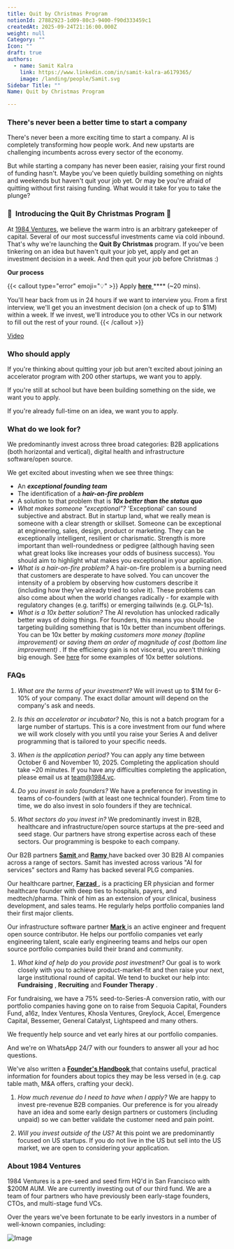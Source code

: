 ```yaml
---
title: Quit by Christmas Program
notionId: 27882923-1d09-80c3-9400-f90d333459c1
createdAt: 2025-09-24T21:16:00.000Z
weight: null
Category: ""
Icon: ""
draft: true
authors:
  - name: Samit Kalra
    link: https://www.linkedin.com/in/samit-kalra-a6179365/
    image: /landing/people/Samit.svg
Sidebar Title: ""
Name: Quit by Christmas Program

---
```




### There's never been a better time to start a company


There's never been a more exciting time to start a company. AI is completely transforming how people work. And new upstarts are challenging incumbents across every sector of the economy.

But while starting a company has never been easier, raising your first round of funding hasn't. Maybe you've been quietly building something on nights and weekends but haven't quit your job yet. Or may be you're afraid of quitting without first raising funding. What would it take for you to take the plunge?

### 🎄  **Introducing the**  **Quit By Christmas**  **Program** 🎄


At [1984 Ventures](/), we believe the warm intro is an arbitrary gatekeeper of capital. Several of our most successful investments came via cold inbound. That's why we're launching the  **Quit By Christmas**  program. If you've been tinkering on an idea but haven't quit your job yet, apply and get an investment decision in a week. And then quit your job before Christmas :) 

 **Our process** 

{{< callout type="error" emoji="💡" >}}
Apply [ **here** ](https://apply.1984.vc/) **** (~20 mins). 

You'll hear back from us in 24 hours if we want to interview you. From a first interview, we'll get you an investment decision (on a check of up to $1M) within a week. If we invest, we'll introduce you to other VCs in our network to fill out the rest of your round. 
{{< /callout >}}


[Video](https://www.loom.com/share/e5030cfed89640988c8f9b947cc1e4d3?sid=6956d63a-e306-42bd-bd22-7d60466938bb)


###  **Who should apply** 


If you're thinking about quitting your job but aren't excited about joining an accelerator program with 200 other startups, we want you to apply.

If you're still at school but have been building something on the side, we want you to apply.

If you're already full-time on an idea, we want you to apply.

###  **What do we look for?** 


We predominantly invest across three broad categories: B2B applications (both horizontal and vertical), digital health and infrastructure software/open source. 

We get excited about investing when we see three things:

- An  ***exceptional founding team*** 
- The identification of a  ***hair-on-fire problem*** 
- A solution to that problem that is  ***10x better than the status quo*** 
-  *What makes someone "exceptional"?* 'Exceptional' can sound subjective and abstract. But in startup land, what we really mean is someone with a clear strength or skillset. Someone can be exceptional at engineering, sales, design, product or marketing. They can be exceptionally intelligent, resilient or charismatic. Strength is more important than well-roundedness or pedigree (although having seen what great looks like increases your odds of business success). You should aim to highlight what makes you exceptional in your application.
-  *What is a hair-on-fire problem?* A hair-on-fire problem is a burning need that customers are desperate to have solved. You can uncover the intensity of a problem by observing how customers describe it (including how they've already tried to solve it). These problems can also come about when the world changes radically - for example with regulatory changes (e.g. tariffs) or emerging tailwinds (e.g. GLP-1s). 
-  *What is a 10x better solution?* The AI revolution has unlocked radically better ways of doing things. For founders, this means you should be targeting building something that is 10x better than incumbent offerings. You can be 10x better by  *making customers more money (topline improvement)*  or  *saving them an order of magnitude of cost (bottom line improvement)* . If the efficiency gain is not visceral, you aren't thinking big enough. See [here](https://samit-kalra.com/blog/how-to-find-a-good-startup-idea) for some examples of 10x better solutions.
###  **FAQs** 


1.  *What are the terms of your investment?* We will invest up to $1M for 6-10% of your company. The exact dollar amount will depend on the company's ask and needs.

1.  *Is this an accelerator or incubator?* No, this is not a batch program for a large number of startups. This is a core investment from our fund where we will work closely with you until you raise your Series A and deliver programming that is tailored to your specific needs.

1.  *When is the application period?* You can apply any time between October 6 and November 10, 2025. Completing the application should take ~20 minutes. If you have any difficulties completing the application, please email us at team@1984.vc. 

1.  *Do you invest in solo founders?* We have a preference for investing in teams of co-founders (with at least one technical founder). From time to time, we do also invest in solo founders if they are technical.

1.  *What sectors do you invest in?* We predominantly invest in B2B, healthcare and infrastructure/open source startups at the pre-seed and seed stage. Our partners have strong expertise across each of these sectors. Our programming is bespoke to each company.

Our B2B partners [ **Samit** ](https://www.linkedin.com/in/samit-kalra-a6179365/) and [ **Ramy** ](https://www.linkedin.com/in/ramyadeeb/) have backed over 30 B2B AI companies across a range of sectors. Samit has invested across various "AI for services" sectors and Ramy has backed several PLG companies.

Our healthcare partner, [ **Farzad** ](https://www.linkedin.com/in/farzadsoleimani/), is a practicing ER physician and former healthcare founder with deep ties to hospitals, payers, and medtech/pharma. Think of him as an extension of your clinical, business development, and sales teams. He regularly helps portfolio companies land their first major clients.

Our infrastructure software partner [ **Mark** ](https://mdp.github.io/) is an active engineer and frequent open source contributor. He helps our portfolio companies vet early engineering talent, scale early engineering teams and helps our open source portfolio companies build their brand and community. 

1.  *What kind of help do you provide post investment?* Our goal is to work closely with you to achieve product-market-fit and then raise your next, large institutional round of capital. We tend to bucket our help into:  **Fundraising** ,  **Recruiting**  and  **Founder Therapy** .

For fundraising, we have a 75% seed-to-Series-A conversion ratio, with our portfolio companies having gone on to raise from Sequoia Capital, Founders Fund, a16z, Index Ventures, Khosla Ventures, Greylock, Accel, Emergence Capital, Bessemer, General Catalyst, Lightspeed and many others.

We frequently help source and vet early hires at our portfolio companies.

And we're on WhatsApp 24/7 with our founders to answer all your ad hoc questions.

We've also written a [ **Founder's Handbook** ](/docs/founders-handbook/) that contains useful, practical information for founders about topics they may be less versed in (e.g. cap table math, M&A offers, crafting your deck).

1.  *How much revenue do I need to have when I apply?* We are happy to invest pre-revenue B2B companies. Our preference is for you already have an idea and some early design partners or customers (including unpaid) so we can better validate the customer need and pain point. 

1.  *Will you invest outside of the US?* At this point we are predominantly focused on US startups. If you do not live in the US but sell into the US market, we are open to considering your application.
###  **About 1984 Ventures** 


1984 Ventures is a pre-seed and seed firm HQ'd in San Francisco with $200M AUM. We are currently investing out of our third fund. We are a team of four partners who have previously been early-stage founders, CTOs, and multi-stage fund VCs.

Over the years we've been fortunate to be early investors in a number of well-known companies, including:

![Image](https://prod-files-secure.s3.us-west-2.amazonaws.com/52e751b5-230f-4649-8c4e-0224e58da4f9/04b4bd06-ed65-4486-b31f-fe52f2f7f7eb/image.png?X-Amz-Algorithm=AWS4-HMAC-SHA256&X-Amz-Content-Sha256=UNSIGNED-PAYLOAD&X-Amz-Credential=ASIAZI2LB466Q7YE6DPD%2F20251004%2Fus-west-2%2Fs3%2Faws4_request&X-Amz-Date=20251004T132103Z&X-Amz-Expires=3600&X-Amz-Security-Token=IQoJb3JpZ2luX2VjEML%2F%2F%2F%2F%2F%2F%2F%2F%2F%2FwEaCXVzLXdlc3QtMiJHMEUCIFbwIWUUslGYVXpOHwhFCMnKqzzpiuPlrsbgos%2BYcfklAiEAyIH0B%2B3JCNkW9%2FkSuSKYFYHCLShE8pv2F59FDPC9c8kq%2FwMIWxAAGgw2Mzc0MjMxODM4MDUiDFNx%2BIGlOBsYoWgFRircA4Zdg9WKNJHrn8Cd3AHnSfkZzTyS9rqfw18qLJfRuNs9hFuOEuKgPBV%2BSOhTCddYI5ytRM9UG%2B2YDKeRYaxMwBKsws0AKEQfodEB6kP%2BcmAgSJGBHKIiwXmC0bBFzYlyAH7z8u6mYrtVuswSCstWC7Oy7zY0uKYrJ66eo4%2BNXHY0iK7c7fxLbyPXxyb%2B5zrl7%2FPyyXpUzuymKQSZqTAlcZjvMdgbGgzNcZPAnSpPy2RTG0O%2FCsTuVT4CmC%2F%2FjrztZ4LBSBuhvykDdBYhH4AmuTbRMKVFSF3biUGa%2BPucSdpU1eNjFF5JCx1RuuXuzvE%2Fu1K0fgWV3nQfhHVLqJH%2F9TeKp5aJGFTkJbGKGcHN8tkLtUuUP%2FiOvGrRrpj0RqrMJWA8KXoZTPknWUZpzeAh8%2Fa1QpomZDOz3zBNiGAUrKiPZfF2W1nwv4eBaMOv8y4lyF0mpdCBX4H5bb%2F%2BKYsQom%2BDzRRproZDu3TH%2BcqQ78UjUz8bwEq4884nYGv5rUu5faYeeUsZLkSoIHiDiK8%2FZwjaQq%2BhxOZAWsx4D5yanhpPDNNcsfPO2ODRyaOlwNLD8SBBbLFaSyn6DL9JtruW8ps5%2FwPDd1E5EUCEEHbHCI%2B8%2B3NTCsIBBXQG9OdeMLLgg8cGOqUBFR%2B3OtRekPrxmZRHNWx7qLcmEpX3jOn7oQwFwFBHr7zpHh7Qi6RW3aNLs1oWD6DZk4uqd3EIbU8vspE1qdfAn1ceaXsUd8ezUXWniR%2FZwKD2p5SFz4JkjbPi19LVjSCOPVrRvXXsNGMsTxobhoAJy25UdwGZeG0%2F9I%2Fh8Vu3oO9jQAn%2Fn9K0nRv05v69xhra43k%2BXUDwEsIWRqdYffrvXE3tewXT&X-Amz-Signature=e778a15c480b2edd2b5db66216ce5d188f8e9c6abce3ea096c15cd0dea928e78&X-Amz-SignedHeaders=host&x-amz-checksum-mode=ENABLED&x-id=GetObject)

